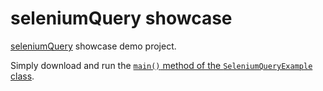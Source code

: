seleniumQuery showcase
===================

[seleniumQuery](https://github.com/seleniumQuery/seleniumQuery) showcase demo project.

Simply download and run the [`main()` method of the `SeleniumQueryExample` class](https://github.com/acdcjunior/seleniumQuery-showcase/blob/master/src/main/java/other/SeleniumQueryExample.java#L6).

